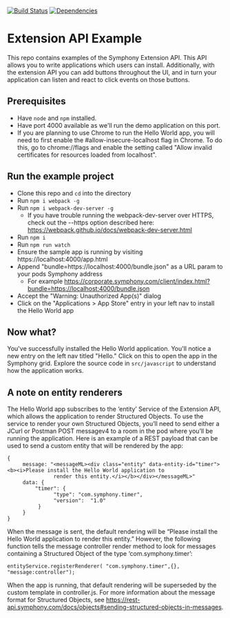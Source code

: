[![Build Status](https://travis-ci.org/symphonyoss/extension-api-examples.svg)](https://travis-ci.org/symphonyoss/extension-api-examples)
[![Dependencies](https://www.versioneye.com/user/projects/578010725bb1390040177cb0/badge.svg?style=flat-square)](https://www.versioneye.com/user/projects/578010725bb1390040177cb0#tab-dependencies)

# Extension API Example


This repo contains examples of the Symphony Extension API. This API allows you to write applications
which users can install. Additionally, with the extension API you can add buttons throughout the UI,
and in turn your application can listen and react to click events on those buttons.


## Prerequisites


* Have `node` and `npm` installed.
* Have port 4000 available as we'll run the demo application on this port.
* If you are planning to use Chrome to run the Hello World app, you will need to first enable the #allow-insecure-localhost flag in Chrome. To do this, go to chrome://flags and enable the setting called "Allow invalid certificates for resources loaded from localhost". 

## Run the example project


* Clone this repo and `cd` into the directory
* Run `npm i webpack -g`
* Run `npm i webpack-dev-server -g`
	* If you have trouble running the webpack-dev-server over HTTPS, check out the --https option described here: https://webpack.github.io/docs/webpack-dev-server.html
* Run `npm i`
* Run `npm run watch`
* Ensure the sample app is running by visiting https://localhost:4000/app.html
* Append "bundle=https://localhost:4000/bundle.json" as a URL param to your pods Symphony address
    * For example https://corporate.symphony.com/client/index.html?bundle=https://localhost:4000/bundle.json
* Accept the "Warning: Unauthorized App(s)" dialog
* Click on the "Applications > App Store" entry in your left nav to install the Hello World app

## Now what?

You've successfully installed the Hello World application. You'll notice a new entry on the left nav
titled "Hello." Click on this to open the app in the Symphony grid. Explore the source code in
`src/javascript` to understand how the application works.

## A note on entity renderers 

The Hello World app subscribes to the ‘entity’ Service of the Extension API, which allows the application to render Structured Objects. To use the service to render your own Structured Objects, you’ll need to send either a JCurl or Postman POST messagev4 to a room in the pod where you’ll be running the application. Here is an example of a REST payload that can be used to send a custom entity that will be rendered by the app:

```
{
     message: "<messageML><div class="entity" data-entity-id="timer"><b><i>Please install the Hello World application to
               render this entity.</i></b></div></messageML>"
     data: {
         "timer": {
               "type": "com.symphony.timer",
               "version":  "1.0"
          }
     }    
}
```

When the message is sent, the default rendering will be “Please install the Hello World application to render this entity.” However, the following function tells the message controller render method to look for messages containing a Structured Object of the type ‘com.symphony.timer’:

`entityService.registerRenderer( "com.symphony.timer",{}, "message:controller");`

When the app is running, that default rendering will be superseded by the custom template in controller.js. For more information about the message format for Structured Objects, see https://rest-api.symphony.com/docs/objects#sending-structured-objects-in-messages.


